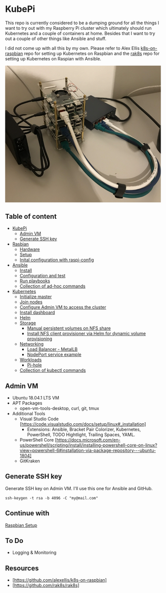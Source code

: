 # KubePi
This repo is currently considered to be a dumping ground for all the things I want to try out with my Raspberry Pi cluster which ultimately should run Kubernetes and a couple of containers at home. Besides that I want to try out a couple of other things like Ansible and stuff.

I did not come up with all this by my own. Please refer to Alex Ellis [k8s-on-raspbian](https://github.com/alexellis/k8s-on-raspbian) repo for setting up Kubernetes on Raspbian and the [rak8s](https://github.com/rak8s/rak8s) repo for setting up Kubernetes on Raspian with Ansible.

![Raspberry Pi Cluster](Images/img1.png)

## Table of content

* [KubePi](https://github.com/vzovko/KubePi#kubepi)
  * [Admin VM](https://github.com/vzovko/KubePi#admin-vm)
  * [Generate SSH key](https://github.com/vzovko/KubePi#generate-ssh-key)
* [Rasbian](https://github.com/vzovko/KubePi/tree/master/Raspbian#raspbian)
  * [Hardware](https://github.com/vzovko/KubePi/tree/master/Raspbian#hardware)
  * [Setup](https://github.com/vzovko/KubePi/tree/master/Raspbian#setup)
  * [Inital configuration with raspi-config](https://github.com/vzovko/KubePi/tree/master/Raspbian#inital-configuration-with-raspi-config)
* [Ansible](https://github.com/vzovko/KubePi/tree/master/Ansible#ansible)
  * [Install](https://github.com/vzovko/KubePi/tree/master/Ansible#install)
  * [Configuration and test](https://github.com/vzovko/KubePi/tree/master/Ansible#configuration-and-test)
  * [Run playbooks](https://github.com/vzovko/KubePi/tree/master/Ansible#run-playbooks)
  * [Collection of ad-hoc commands](https://github.com/vzovko/KubePi/tree/master/Ansible#collection-of-ad-hoc-commands)
* [Kubernetes](https://github.com/vzovko/KubePi/tree/master/Kubernetes#kubernetes)
  * [Initialize master](https://github.com/vzovko/KubePi/tree/master/Kubernetes#initialize-master)
  * [Join nodes](https://github.com/vzovko/KubePi/tree/master/Kubernetes#join-nodes)
  * [Configure Admin VM to access the cluster](https://github.com/vzovko/KubePi/tree/master/Kubernetes#configure-admin-vm-to-access-the-cluster)
  * [Install dashboard](https://github.com/vzovko/KubePi/tree/master/Kubernetes#install-dashboard)
  * [Helm](https://github.com/vzovko/KubePi/tree/master/Kubernetes#helm)
  * [Storage](https://github.com/vzovko/KubePi/tree/master/Kubernetes#storage)
    * [Manual persistent volumes on NFS share](https://github.com/vzovko/KubePi/tree/master/Kubernetes#manual-persistent-volumes-on-nfs-share)
    * [Install NFS client provisioner via Helm for dynamic volume provisioning](https://github.com/vzovko/KubePi/tree/master/Kubernetes#install-nfs-client-provisioner-via-helm-for-dynamic-volume-provisioning)
  * [Networking](https://github.com/vzovko/KubePi/tree/master/Kubernetes#networking)
    * [Load Balancer - MetalLB](https://github.com/vzovko/KubePi/tree/master/Kubernetes#load-balancer---metallb)
    * [NodePort service example](https://github.com/vzovko/KubePi/tree/master/Kubernetes#nodeport-service-example)
  * [Workloads](https://github.com/vzovko/KubePi/tree/master/Kubernetes#workloads)
    * [Pi-hole](https://github.com/vzovko/KubePi/tree/master/Kubernetes#pi-hole)
  * [Collection of kubectl commands](https://github.com/vzovko/KubePi/tree/master/Kubernetes#collection-of-kubectl-commands)

## Admin VM
* Ubuntu 18.04.1 LTS VM
* APT Packages
  * open-vm-tools-desktop, curl, git, tmux
* Additional Tools
  * Visual Studio Code [https://code.visualstudio.com/docs/setup/linux#_installation]
    * Extensions: Ansible, Bracket Pair Colorizer, Kubernetes, PowerShell, TODO Hightlight, Trailing Spaces, YAML.
  * PowerShell Core [https://docs.microsoft.com/en-us/powershell/scripting/install/installing-powershell-core-on-linux?view=powershell-6#installation-via-package-repository---ubuntu-1804]
  * GitKraken

## Generate SSH key
Generate SSH key on Admin VM. I'll use this one for Ansible and GitHub.
```
ssh-keygen -t rsa -b 4096 -C "my@mail.com"
```

## Continue with
[Raspbian Setup](https://github.com/vzovko/KubePi/tree/master/Raspbian)

## To Do
* Logging & Monitoring

## Resources
* [https://github.com/alexellis/k8s-on-raspbian]
* [https://github.com/rak8s/rak8s]

